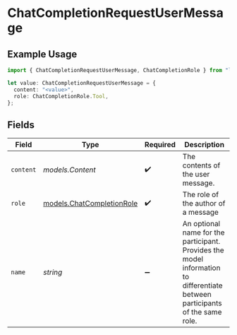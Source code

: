 # ChatCompletionRequestUserMessage

## Example Usage

```typescript
import { ChatCompletionRequestUserMessage, ChatCompletionRole } from "log10ts";

let value: ChatCompletionRequestUserMessage = {
  content: "<value>",
  role: ChatCompletionRole.Tool,
};
```

## Fields

| Field                                                                                                                        | Type                                                                                                                         | Required                                                                                                                     | Description                                                                                                                  |
| ---------------------------------------------------------------------------------------------------------------------------- | ---------------------------------------------------------------------------------------------------------------------------- | ---------------------------------------------------------------------------------------------------------------------------- | ---------------------------------------------------------------------------------------------------------------------------- |
| `content`                                                                                                                    | *models.Content*                                                                                                             | :heavy_check_mark:                                                                                                           | The contents of the user message.<br/>                                                                                       |
| `role`                                                                                                                       | [models.ChatCompletionRole](../models/chatcompletionrole.md)                                                                 | :heavy_check_mark:                                                                                                           | The role of the author of a message                                                                                          |
| `name`                                                                                                                       | *string*                                                                                                                     | :heavy_minus_sign:                                                                                                           | An optional name for the participant. Provides the model information to differentiate between participants of the same role. |